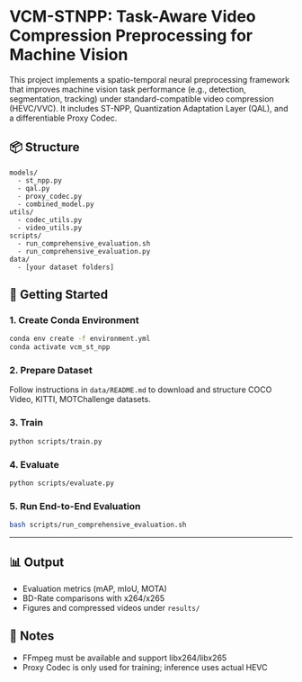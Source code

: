 # VCM-STNPP: Task-Aware Video Compression Preprocessing for Machine Vision

This project implements a spatio-temporal neural preprocessing framework that improves machine vision task performance (e.g., detection, segmentation, tracking) under standard-compatible video compression (HEVC/VVC). It includes ST-NPP, Quantization Adaptation Layer (QAL), and a differentiable Proxy Codec.

## 📦 Structure
```
models/
  - st_npp.py
  - qal.py
  - proxy_codec.py
  - combined_model.py
utils/
  - codec_utils.py
  - video_utils.py
scripts/
  - run_comprehensive_evaluation.sh
  - run_comprehensive_evaluation.py
data/
  - [your dataset folders]
```

## 🚀 Getting Started

### 1. Create Conda Environment
```bash
conda env create -f environment.yml
conda activate vcm_st_npp
```

### 2. Prepare Dataset
Follow instructions in `data/README.md` to download and structure COCO Video, KITTI, MOTChallenge datasets.

### 3. Train
```bash
python scripts/train.py
```

### 4. Evaluate
```bash
python scripts/evaluate.py
```

### 5. Run End-to-End Evaluation
```bash
bash scripts/run_comprehensive_evaluation.sh
```

---

## 📊 Output
- Evaluation metrics (mAP, mIoU, MOTA)
- BD-Rate comparisons with x264/x265
- Figures and compressed videos under `results/`

## 📎 Notes
- FFmpeg must be available and support libx264/libx265
- Proxy Codec is only used for training; inference uses actual HEVC

